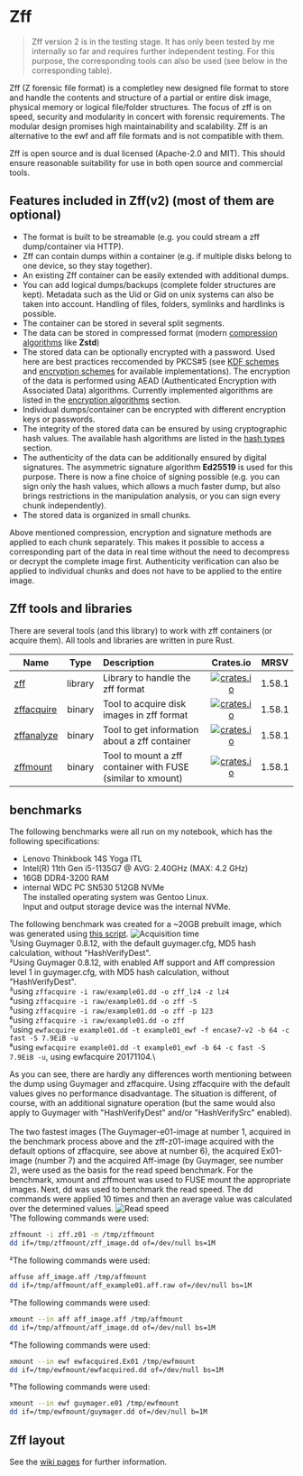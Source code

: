 # Zff

> Zff version 2 is in the testing stage. It has only been tested by me internally so far and requires further independent testing. 
For this purpose, the corresponding tools can also be used (see below in the corresponding table). 

Zff (Z forensic file format) is a completley new designed file format to store and handle the contents and structure of a partial or entire disk image, physical memory or logical file/folder structures.
The focus of zff is on speed, security and modularity in concert with forensic requirements. The modular design promises high maintainability and scalability.
Zff is an alternative to the ewf and aff file formats and is not compatible with them.

Zff is open source and is dual licensed (Apache-2.0 and MIT). This should ensure reasonable suitability for use in both open source and commercial tools.

## Features included in Zff(v2) (most of them are optional)
- The format is built to be streamable (e.g. you could stream a zff dump/container via HTTP).
- Zff can contain dumps within a container (e.g. if multiple disks belong to one device, so they stay together).
- An existing Zff container can be easily extended with additional dumps.
- You can add logical dumps/backups (complete folder structures are kept). Metadata such as the Uid or Gid on unix systems can also be taken into account. Handling of files, folders, symlinks and hardlinks is possible.
- The container can be stored in several split segments.
- The data can be stored in compressed format (modern [compression algorithms](https://github.com/ph0llux/zff/wiki/Zff-layout#compression-algorithm-flag) like __Zstd__)
- The stored data can be optionally encrypted with a password. Used here are best practices reccomended by PKCS#5 (see [KDF schemes](https://github.com/ph0llux/zff/wiki/Zff-layout#kdf-flag) and [encryption schemes](https://github.com/ph0llux/zff/wiki/Zff-layout#encryption-scheme-flag) for available implementations). The encryption of the data is performed using AEAD (Authenticated Encryption with Associated Data) algorithms. Currently implemented algorithms are listed in the [encryption algorithms](https://github.com/ph0llux/zff/wiki/Zff-layout#encryption-algorithms) section.
- Individual dumps/container can be encrypted with different encryption keys or passwords.
- The integrity of the stored data can be ensured by using cryptographic hash values. The available hash algorithms are listed in the [hash types](https://github.com/ph0llux/zff/wiki/Zff-layout#hash-types-flag) section.
- The authenticity of the data can be additionally ensured by digital signatures. The asymmetric signature algorithm __Ed25519__ is used for this purpose. There is now a fine choice of signing possible (e.g. you can sign only the hash values, which allows a much faster dump, but also brings restrictions in the manipulation analysis, or you can sign every chunk independently).
- The stored data is organized in small chunks. 

Above mentioned compression, encryption and signature methods are applied to each chunk separately. This makes it possible to access a corresponding part of the data in real time without the need to decompress or decrypt the complete image first.
Authenticity verification can also be applied to individual chunks and does not have to be applied to the entire image.

## Zff tools and libraries

There are several tools (and this library) to work with zff containers (or acquire them). All tools and libraries are written in pure Rust.

| Name | Type | Description | Crates.io | MRSV
|------|:----:|:------------|:---------:|:----:|
| [zff](https://github.com/ph0llux/zff/tree/master/zff)  | library | Library to handle the zff format | [![crates.io][zff-crates-io-image]][zff-crates-io-link] | 1.58.1 |
| [zffacquire](https://github.com/ph0llux/zffacquire) | binary | Tool to acquire disk images in zff format | [![crates.io][zffacquire-crates-io-image]][zffacquire-crates-io-link] | 1.58.1 |
| [zffanalyze](https://github.com/ph0llux/zffanalyze) | binary | Tool to get information about a zff container | [![crates.io][zffanalyze-crates-io-image]][zffanalyze-crates-io-link] | 1.58.1 |
| [zffmount](https://github.com/ph0llux/zffmount) | binary | Tool to mount a zff container with FUSE (similar to xmount) | [![crates.io][zffmount-crates-io-image]][zffmount-crates-io-link] | 1.58.1 |

## benchmarks

The following benchmarks were all run on my notebook, which has the following specifications:
- Lenovo Thinkbook 14S Yoga ITL
- Intel(R) 11th Gen i5-1135G7 @ AVG: 2.40GHz (MAX: 4.2 GHz)
- 16GB DDR4-3200 RAM
- internal WDC PC SN530 512GB NVMe\
The installed operating system was Gentoo Linux.\
Input and output storage device was the internal NVMe.

The following benchmark was created for a \~20GB prebuilt image, which was generated using [this script](https://gist.github.com/ph0llux/6969329b060d393e199442dc0787dc9a).
![Acquisition time](https://github.com/ph0llux/zff/blob/master/benchmark/acquisition_time.png?raw=true)
\
¹Using Guymager 0.8.12, with the default guymager.cfg, MD5 hash calculation, without "HashVerifyDest".\
²Using Guymager 0.8.12, with enabled Aff support and Aff compression level 1 in guymager.cfg, with MD5 hash calculation, without "HashVerifyDest".\
³using ```zffacquire -i raw/example01.dd -o zff_lz4 -z lz4```\
⁴using ```zffacquire -i raw/example01.dd -o zff -S```\
⁵using ```zffacquire -i raw/example01.dd -o zff -p 123```\
⁶using ```zffacquire -i raw/example01.dd -o zff```\
⁷using ```ewfacquire example01.dd -t example01_ewf -f encase7-v2 -b 64 -c fast -S 7.9EiB -u```\
⁸using ```ewfacquire example01.dd -t example01_ewf -b 64 -c fast -S 7.9EiB -u```, using ewfacquire 20171104.\

As you can see, there are hardly any differences worth mentioning between the dump using Guymager and zffacquire. Using zffacquire with the default values gives no performance disadvantage. The situation is different, of course, with an additional signature operation (but the same would also apply to Guymager with "HashVerifyDest" and/or "HashVerifySrc" enabled).\
\
The two fastest images (The Guymager-e01-image at number 1, acquired in the benchmark process above and the zff-z01-image acquired with the default options of zffacquire, see above at number 6), the acquired Ex01-image (number 7) and the acquired Aff-image (by Guymager, see number 2), were used as the basis for the read speed benchmark.
For the benchmark, xmount and zffmount was used to FUSE mount the appropriate images. Next, dd was used to benchmark the read speed.
The dd commands were applied 10 times and then an average value was calculated over the determined values.
![Read speed](https://github.com/ph0llux/zff/blob/master/benchmark/read_speed_dd.png?raw=true)\
¹The following commands were used:
```bash
zffmount -i zff.z01 -m /tmp/zffmount
dd if=/tmp/zffmount/zff_image.dd of=/dev/null bs=1M
```
²The following commands were used:
```bash
affuse aff_image.aff /tmp/affmount
dd if=/tmp/affmount/aff_example01.aff.raw of=/dev/null bs=1M
```
³The following commands were used:
```bash
xmount --in aff aff_image.aff /tmp/affmount
dd if=/tmp/affmount/aff_image.dd of=/dev/null bs=1M
```
⁴The following commands were used:
```bash
xmount --in ewf ewfacquired.Ex01 /tmp/ewfmount
dd if=/tmp/ewfmount/ewfacquired.dd of=/dev/null bs=1M
```
⁵The following commands were used:
```bash
xmount --in ewf guymager.e01 /tmp/ewfmount
dd if=/tmp/ewfmount/guymager.dd of=/dev/null b=1M
```
## Zff layout

See the [wiki pages](https://github.com/ph0llux/zff/wiki/Zff-layout) for further information.

[//]: # (badges)

[deps-image]: https://deps.rs/repo/github/ph0llux/zff/status.svg
[deps-link]: https://deps.rs/repo/github/ph0llux/zff

[zff-crates-io-image]: https://img.shields.io/crates/v/zff.svg
[zff-crates-io-link]: https://crates.io/crates/zff

[zffacquire-crates-io-image]: https://img.shields.io/crates/v/zffacquire.svg
[zffacquire-crates-io-link]: https://crates.io/crates/zffacquire

[zffanalyze-crates-io-image]: https://img.shields.io/crates/v/zffanalyze.svg
[zffanalyze-crates-io-link]: https://crates.io/crates/zffanalyze

[zffmount-crates-io-image]: https://img.shields.io/crates/v/zffmount.svg
[zffmount-crates-io-link]: https://crates.io/crates/zffmount
